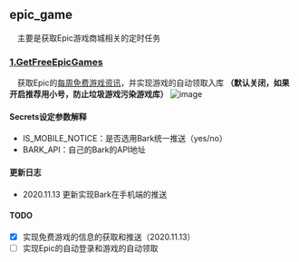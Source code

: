 ## epic_game
&#8195;主要是获取Epic游戏商城相关的定时任务

### [1.GetFreeEpicGames](https://github.com/moonlighf/CronJob/tree/main/epic_game)
&#8195;获取Epic的[每周免费游戏资讯](https://www.epicgames.com/store/en-US/free-games)，并实现游戏的自动领取入库 **（默认关闭，如果开启推荐用小号，防止垃圾游戏污染游戏库）**
![image](https://github.com/moonlighf/CronJob/tree/main/epic_game/images/nongshalie.jpg)
#### Secrets设定参数解释
- IS_MOBILE_NOTICE：是否选用Bark统一推送（yes/no）
- BARK_API：自己的Bark的API地址
#### 更新日志
- 2020.11.13 更新实现Bark在手机端的推送
#### TODO
- [x] 实现免费游戏的信息的获取和推送（2020.11.13）
- [ ] 实现Epic的自动登录和游戏的自动领取